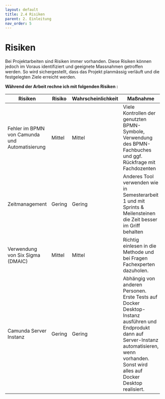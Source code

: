 ```yaml
---
layout: default
title: 2.4 Risiken
parent: 2. Einleitung
nav_order: 5
---
```

# Risiken

Bei Projektarbeiten sind Risiken immer vorhanden. Diese Risiken können jedoch im Voraus identifiziert und geeignete Massnahmen getroffen werden. So wird sichergestellt, dass das Projekt planmässig verläuft und die festgelegten Ziele erreicht werden.

**Während der Arbeit rechne ich mit folgenden Risiken :** 

| Risiken                                         | Risiko  | Wahrscheinlichkeit | Maßnahme                                                                                     |
|------------------------------------------------|---------|--------------------|----------------------------------------------------------------------------------------------|
| Fehler im BPMN von Camunda und Automatisierung  | Mittel  | Mittel             | Viele Kontrollen der genutzten BPMN-Symbole, Verwendung des BPMN-Fachbuches und ggf. Rückfrage mit Fachdozenten |
| Zeitmanagement                                  | Gering  | Gering             | Anderes Tool verwenden wie in Semesterarbeit 1 und mit Sprints & Meilensteinen die Zeit besser im Griff behalten |
| Verwendung von Six Sigma (DMAIC)               | Mittel  | Mittel             | Richtig einlesen in die Methode und bei Fragen Fachexperten dazuholen.                     |
| Camunda Server Instanz                          | Gering  | Gering             | Abhängig von anderen Personen. Erste Tests auf Docker Desktop-Instanz ausführen und Endprodukt dann auf Server-Instanz automatisieren, wenn vorhanden. Sonst wird alles auf Docker Desktop realisiert. |

